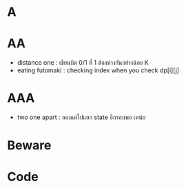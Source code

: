 # A


# AA
- distance one : เขียนบิต 0/1 ที่ 1 ต้องห่างกันอย่างน้อย K
- eating futomaki : checking index when you check dp[i][j] 

# AAA
- two one apart : ลองแค่ไปแยก state อีกรอบพอ เหน่ย

# Beware


# Code
